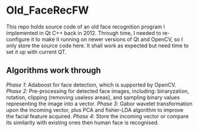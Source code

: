 # Old_FaceRecFW

This repo holds source code of an old face recognition program I implemented in Qt C++ back in 2012. Through time, I needed to re-configure it to make it running on newer versions of Qt and OpenCV, so I only store the source code here. It shall work as expected but need time to set it up with current QT.

## Algorithms work through

_Phase 1_: Adaboost for face detection, which is supported by OpenCV.
_Phase 2_: Pre-processing for detected face images, including: binaryzation, rotation, clipping (removing useless areas), and sampling binary values representing the image into a vector.
_Phase 3_: Gabor wavelet transformation upon the incoming vector, plus PCA and fisher-LDA algorithm to improve the facial feature acquired.
_Phase 4_: Store the incoming vector or compare its similarity with existing ones then human face is recognised. 
